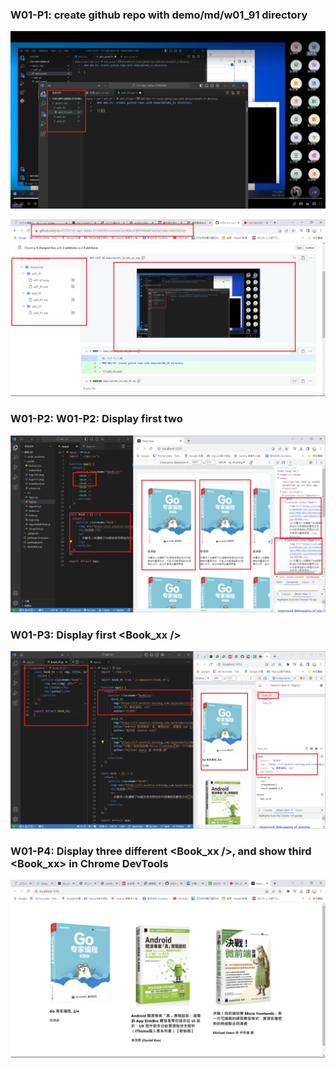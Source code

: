 ### W01-P1: create github repo with demo/md/w01_91 directory

![](w01-p1-1.png)

![](w01-p1-2.png)

### W01-P2: W01-P2: Display first two <Book />

![](w01-p2.png)

### W01-P3: Display first <Book_xx />

![](w01-p3.png)

### W01-P4: Display three different <Book_xx />, and show third <Book_xx> in Chrome DevTools

![](w01-p4.png)
